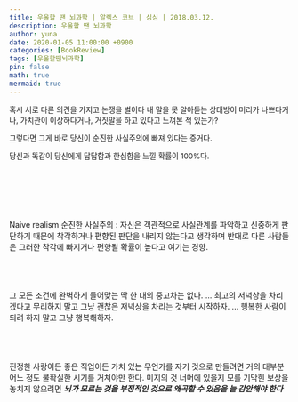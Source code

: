 ```yaml
---
title: 우울할 땐 뇌과학 | 알렉스 코브 | 심심 | 2018.03.12.
description: 우울할 땐 뇌과학
author: yuna
date: 2020-01-05 11:00:00 +0900
categories: [BookReview]
tags: [우울할땐뇌과학]
pin: false
math: true
mermaid: true
---
```


<p style="font-size:10pt;margin-bottom:5pt;">
혹시 서로 다른 의견을 가지고 논쟁을 벌이다
내 말을 못 알아듣는 상대방이 머리가 나쁘다거나,
가치관이 이상하다거나, 거짓말을 하고 있다고 느껴본 적 있는가?</p>
<p style="font-size:10pt;margin-bottom:5pt;">
그렇다면 그게 바로 당신이 순진한 사실주의에 빠져 있다는 증거다.</p>
<p style="font-size:10pt;">
당신과 똑같이 당신에게 답답함과 한심함을 느낄 확률이 100%다.
</p>
<br/>
<br/>
<br/>

# 
## 
### 
#### 
Naive realism 순진한 사실주의
: 자신은 객관적으로 사실관계를 파악하고 신중하게 판단하기 때문에 착각하거나 편향된 판단을 내리지 않는다고 생각하며 반대로 다른 사람들은 그러한 착각에 빠지거나 편향될 확률이 높다고 여기는 경향.

<br/>
<br/>

#### 

그 모든 조건에 완벽하게 들어맞는 딱 한 대의 중고차는 없다.
...
최고의 저녁상을 차리겠다고 무리하지 말고 그냥 괜찮은 저녁상을 차리는 것부터 시작하자.
...
행복한 사람이 되려 하지 말고 그냥 행복해하자.

<br/>
<br/>

#### 

진정한 사랑이든 좋은 직업이든 가치 있는 무언가를 자기 것으로 만들려면
거의 대부분 어느 정도 불확실한 시기를 거쳐야만 한다.
미지의 것 너머에 있을지 모를 기막힌 보상을 놓치지 않으려면
***뇌가 모르는 것을 부정적인 것으로 왜곡할 수 있음을 늘 감안해야 한다***
